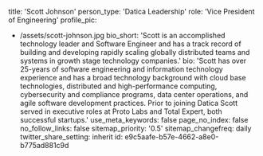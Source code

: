 title: 'Scott Johnson'
person_type: 'Datica Leadership'
role: 'Vice President of Engineering'
profile_pic:
  - /assets/scott-johnson.jpg
bio_short: 'Scott is an accomplished technology leader and Software Engineer and has a track record of building and developing rapidly scaling globally distributed teams and systems in growth stage technology companies.'
bio: 'Scott has over 25-years of software engineering and information technology experience and has a broad technology background with cloud base technologies, distributed and high-performance computing, cybersecurity and compliance programs, data center operations, and agile software development practices.  Prior to joining Datica Scott served in executive roles at Proto Labs and Total Expert, both successful startups.'
use_meta_keywords: false
page_no_index: false
no_follow_links: false
sitemap_priority: '0.5'
sitemap_changefreq: daily
twitter_share_setting: inherit
id: e9c5aafe-b57e-4662-a8e0-b775ad881c9d
